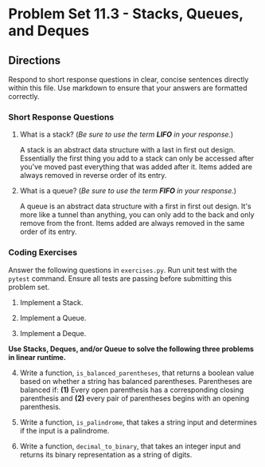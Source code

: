 # Problem Set 11.3 - Stacks, Queues, and Deques

## Directions
Respond to short response questions in clear, concise sentences directly within this file. Use markdown to ensure that your answers are formatted correctly.

### Short Response Questions
1. What is a stack? (_Be sure to use the term **LIFO** in your response._)

    A stack is an abstract data structure with a last in first out design. Essentially the first thing you add to a stack can only be accessed after you've moved past everything that was added after it. Items added are always removed in reverse order of its entry.

2. What is a queue? (_Be sure to use the term **FIFO** in your response._)

    A queue is an abstract data structure with a first in first out design. It's more like a tunnel than anything, you can only add to the back and only remove from the front. Items added are always removed in the same order of its entry.

### Coding Exercises
Answer the following questions in `exercises.py`. Run unit test with the `pytest` command. Ensure all tests are passing before submitting this problem set.

1. Implement a Stack.

2. Implement a Queue.

3. Implement a Deque.


**Use Stacks, Deques, and/or Queue to solve the following three problems in linear runtime.**

4. Write a function, `is_balanced_parentheses`, that returns a boolean value based on whether a string has balanced parentheses. Parentheses are balanced if: **(1)** Every open parenthesis has a corresponding closing parenthesis and **(2)** every pair of parentheses begins with an opening parenthesis.

5. Write a function, `is_palindrome`, that takes a string input and determines if the input is a palindrome.

6. Write a function, `decimal_to_binary`, that takes an integer input and returns its binary representation as a string of digits.

